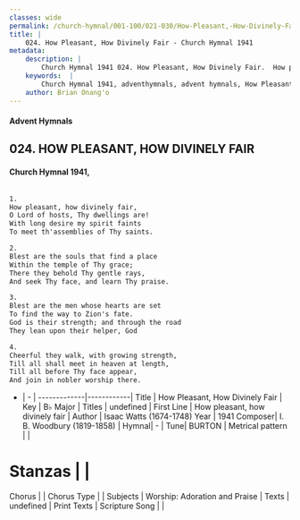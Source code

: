 ```yaml
---
classes: wide
permalink: /church-hymnal/001-100/021-030/How-Pleasant,-How-Divinely-Fair/
title: |
    024. How Pleasant, How Divinely Fair - Church Hymnal 1941
metadata:
    description: |
        Church Hymnal 1941 024. How Pleasant, How Divinely Fair.  How pleasant, how divinely fair,  O Lord of hosts, Thy dwellings are!  With long desire my spirit faints  To meet th'assemblies of Thy saints.  
    keywords:  |
        Church Hymnal 1941, adventhymnals, advent hymnals, How Pleasant, How Divinely Fair, How pleasant, how divinely fair. 
    author: Brian Onang'o
---
```


#### Advent Hymnals
## 024. HOW PLEASANT, HOW DIVINELY FAIR
####  Church Hymnal 1941,

```txt

1.
How pleasant, how divinely fair, 
O Lord of hosts, Thy dwellings are! 
With long desire my spirit faints 
To meet th'assemblies of Thy saints. 

2.
Blest are the souls that find a place 
Within the temple of Thy grace; 
There they behold Thy gentle rays, 
And seek Thy face, and learn Thy praise. 

3.
Blest are the men whose hearts are set 
To find the way to Zion's fate. 
God is their strength; and through the road 
They lean upon their helper, God 

4.
Cheerful they walk, with growing strength, 
Till all shall meet in heaven at length, 
Till all before Thy face appear, 
And join in nobler worship there.


```

- |   -  |
-------------|------------|
Title | How Pleasant, How Divinely Fair |
Key | B♭ Major |
Titles | undefined |
First Line | How pleasant, how divinely fair |
Author | Isaac Watts (1674-1748)
Year | 1941
Composer| I. B. Woodbury (1819-1858) |
Hymnal|  - |
Tune| BURTON |
Metrical pattern | |
# Stanzas |  |
Chorus |  |
Chorus Type |  |
Subjects | Worship: Adoration and Praise |
Texts | undefined |
Print Texts | 
Scripture Song |  |
    
